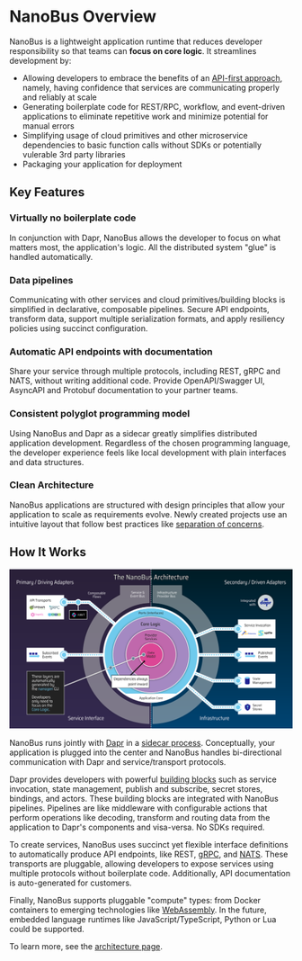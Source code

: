 # NanoBus Overview

NanoBus is a lightweight application runtime that reduces developer responsibility so that teams can **focus on core logic**. It streamlines development by:

- Allowing developers to embrace the benefits of an [API-first approach](https://swagger.io/resources/articles/adopting-an-api-first-approach/), namely, having confidence that services are communicating properly and reliably at scale
- Generating boilerplate code for REST/RPC, workflow, and event-driven applications to eliminate repetitive work and minimize potential for manual errors
- Simplifying usage of cloud primitives and other microservice dependencies to basic function calls without SDKs or potentially vulerable 3rd party libraries
- Packaging your application for deployment

## Key Features

### Virtually no boilerplate code

In conjunction with Dapr, NanoBus allows the developer to focus on what matters most, the application's logic. All the distributed system "glue" is handled automatically.

### Data pipelines

Communicating with other services and cloud primitives/building blocks is simplified in declarative, composable pipelines. Secure API endpoints, transform data, support multiple serialization formats, and apply resiliency policies using succinct configuration.

### Automatic API endpoints with documentation

Share your service through multiple protocols, including REST, gRPC and NATS, without writing additional code. Provide OpenAPI/Swagger UI, AsyncAPI and Protobuf documentation to your partner teams.

### Consistent polyglot programming model

Using NanoBus and Dapr as a sidecar greatly simplifies distributed application development. Regardless of the chosen programming language, the developer experience feels like local development with plain interfaces and data structures.

### Clean Architecture

NanoBus applications are structured with design principles that allow your application to scale as requirements evolve. Newly created projects use an intuitive layout that follow best practices like [separation of concerns](https://en.wikipedia.org/wiki/Separation_of_concerns).

## How It Works

![NanoBus Architecture](./images/architecture.svg)

NanoBus runs jointly with [Dapr](https://dapr.io) in a [sidecar process](https://docs.microsoft.com/en-us/azure/architecture/patterns/sidecar). Conceptually, your application is plugged into the center and NanoBus handles bi-directional communication with Dapr and service/transport protocols.

Dapr provides developers with powerful [building blocks](https://docs.dapr.io/developing-applications/building-blocks/) such as service invocation, state management, publish and subscribe, secret stores, bindings, and actors. These building blocks are integrated with NanoBus pipelines. Pipelines are like middleware with configurable actions that perform operations like decoding, transform and routing data from the application to Dapr's components and visa-versa. No SDKs required.

To create services, NanoBus uses succinct yet flexible interface definitions to automatically produce API endpoints, like REST, [gRPC](https://grpc.io), and [NATS](https://nats.io). These transports are pluggable, allowing developers to expose services using multiple protocols without boilerplate code. Additionally, API documentation is auto-generated for customers.

Finally, NanoBus supports pluggable "compute" types: from Docker containers to emerging technologies
like [WebAssembly](https://webassembly.org). In the future, embedded language runtimes like JavaScript/TypeScript, Python or Lua could be supported.

To learn more, see the [architecture page](./architecture.md).
